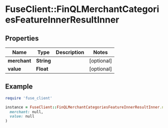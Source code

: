 # FuseClient::FinQLMerchantCategoriesFeatureInnerResultInner

## Properties

| Name | Type | Description | Notes |
| ---- | ---- | ----------- | ----- |
| **merchant** | **String** |  | [optional] |
| **value** | **Float** |  | [optional] |

## Example

```ruby
require 'fuse_client'

instance = FuseClient::FinQLMerchantCategoriesFeatureInnerResultInner.new(
  merchant: null,
  value: null
)
```

